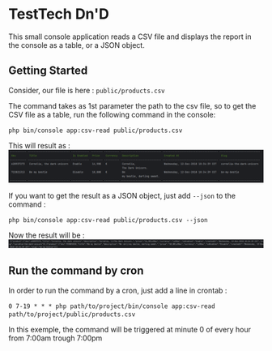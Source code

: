 # TestTech Dn'D
This small console application reads a CSV file and displays the report in the console as a table, or a JSON object.

## Getting Started
Consider, our file is here : `public/products.csv`

The command takes as 1st parameter the path to the csv file, so to get the CSV file as a table,
run the following command in the console:
````
php bin/console app:csv-read public/products.csv
````

This will result as :
![img.png](ressources/documentation/img.png)


If you want to get the result as a JSON object, just add `--json` to the command :
````
php bin/console app:csv-read public/products.csv --json
````
Now the result will be :
![img_1.png](ressources/documentation/img_1.png)

## Run the command by cron
In order to run the command by a cron, just add a line in crontab :
```
0 7-19 * * * php path/to/project/bin/console app:csv-read path/to/project/public/products.csv
```
In this exemple, the command will be triggered at minute 0 of every hour from 7:00am trough 7:00pm
